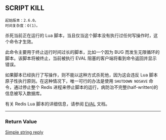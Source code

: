 ## SCRIPT KILL

    起始版本：2.6.0。
    时间复杂度：O(1)。

杀死当前正在运行的 Lua 脚本，当且仅当这个脚本没有执行过任何写操作时，这个命令才生效。

此命令主要用于终止运行时间过长的脚本，比如一个因为 BUG 而发生无限循环的脚本。该脚本将被终止，当前被执行 EVAL 阻塞的客户端将看到命令返回并显示错误。

如果脚本已经执行了写操作，则不能以这种方式杀死他，因为这会违反 Lua 脚本原子性执行原则。在这种情况下，唯一可行的办法是使用 `SHUTDOWN NOSAVE` 命令，通过停止整个 Redis 进程来停止脚本的运行，病防治不完整(half-written)的信息被写入数据库。

有关 Redis Lua 脚本的详细信息，请参阅 [EVAL](EVAL.md) 文档。

---


### Return Value

[Simple string reply](../topics/protocol.md#resp-simple-strings)